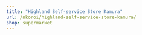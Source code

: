 ```yaml
---
title: "Highland Self-service Store Kamura"
url: /nkoroi/highland-self-service-store-kamura/
shop: supermarket
---
```

